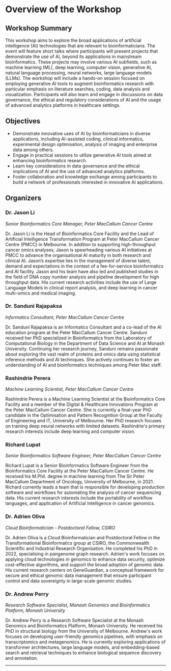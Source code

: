 
# Overview of the Workshop

## Workshop Summary

This workshop aims to explore the broad applications of artificial intelligence (AI) technologies that are relevant to bioinformaticians. The event will feature short talks where participants will present projects that demonstrate the use of AI, beyond its applications in mainstream bioinformatics. These projects may involve various AI subfields, such as machine learning (ML), deep learning, computer vision, generative AI, natural language processing, neural networks, large language models (LLMs). The workshop will include a hands-on session focused on employing generative AI tools to augment bioinformatics research with particular emphasis on literature searches, coding, data analysis and visualization. Participants will also learn and engage in discussions on data governance, the ethical and regulatory considerations of AI and the usage of advanced analytics platforms in healthcare settings.

## Objectives

-   Demonstrate innovative uses of AI by bioinformaticians in diverse applications, including AI-assisted coding, clinical informatics, experimental design optimisation, analysis of imaging and enterprise data among others.
-   Engage in practical sessions to utilize generative AI tools aimed at enhancing bioinformatics research.
-   Learn key considerations in data governance and the ethical implications of AI and the use of advanced analytics platforms.
-   Foster collaboration and knowledge exchange among participants to build a network of professionals interested in innovative AI applications.

## Organizers

### Dr. Jason Li

*Senior Bioinformatics Core Manager, Peter MacCallum Cancer Centre*

Dr. Jason Li is the Head of Bioinformatics Core Facility and the Lead of Artificial Intelligence Transformation Program at Peter MacCallum Cancer Centre (PMCC) in Melbourne. In addition to supporting high-throughput cancer omics analyses, Jason is spearheading various AI initiatives at PMCC to advance the organisational AI maturity in both research and clinical AI. Jason’s expertise lies in the management of diverse talent, demand and expectations in the context of a fee-for-service bioinformatics and AI facility. Jason and his team have also led and published studies in the field of DNA copy number analysis and pipeline development for high throughput data. His current research activities include the use of Large Language Models in clinical report analysis, and deep learning in cancer multi-omics and medical imaging.

### Dr. Sanduni Rajapaksa

*Informatics Consultant, Peter MacCallum Cancer Centre*

Dr. Sanduni Rajapaksa is an Informatics Consultant and a co-lead of the AI education program at the Peter MacCallum Cancer Centre. Sanduni received her PhD specialized in Bioinformatics from the Laboratory of Computational Biology in the Department of Data Science and AI at Monash University. Continuing her research journey, Sanduni remains passionate about exploring the vast realm of proteins and omics data using statistical inference methods and AI techniques. She actively continues to foster an understanding of AI and bioinformatics techniques among Peter Mac staff.

### Rashindrie Perera

*Machine Learning Scientist, Peter MacCallum Cancer Centre*

Rashindrie Perera is a Machine Learning Scientist at the Bioinformatics Core Facility and a member of the Digital & Healthcare Innovations Program at the Peter MacCallum Cancer Centre. She is currently a final-year PhD candidate in the Optimisation and Pattern Recognition Group at the Faculty of Engineering and IT, University of Melbourne. Her PhD research focuses on training deep neural networks with limited datasets. Rashindrie's primary research interests include deep learning and computer vision.

### Richard Lupat

*Senior Bioinformatics Software Engineer, Peter MacCallum Cancer Centre*

Richard Lupat is a Senior Bioinformatics Software Engineer from the Bioinformatics Core Facility at the Peter MacCallum Cancer Centre. He received his M.Phil. degree in machine learning from The Sir Peter MacCallum Department of Oncology, University of Melbourne, in 2021. Richard currently leads a team that is responsible for developing production software and workflows for automating the analysis of cancer sequencing data. His current research interests include the portability of workflow languages, and application of Artificial Intelligence in cancer genomics.

### Dr. Adrien Oliva

*Cloud Bioinformatician - Postdoctoral Fellow, CSIRO*

Dr. Adrien Oliva is a Cloud Bioinformatician and Postdoctoral Fellow in the Transformational Bioinformatics group at CSIRO, the Commonwealth Scientific and Industrial Research Organisation. He completed his PhD in 2022, specialising in pangenome graph research. Adrien's work focuses on applying cloud technologies in genomics to enhance data security, optimize cost-effective algorithms, and support the broad adoption of genomic data. His current research centers on GeneGuardian, a conceptual framework for secure and ethical genomic data management that ensure participant control and data sovereignty in large-scale genomic studies.

### Dr. Andrew Perry

*Research Software Specialist, Monash Genomics and Bioinformatics Platform, Monash University*

Dr. Andrew Perry is a Research Software Specialist at the Monash Genomics and Bioinformatics Platform, Monash University. He received his PhD in structural biology from the University of Melbourne. Andrew's work focuses on developing user-friendly genomics pipelines, with emphasis on transcriptomics and metagenomics. He is currently exploring applications of transformer architectures, large language models, and embedding-based search and retrieval techniques to enhance biological sequence discovery and annotation.

------------------------------------------------------------------------
